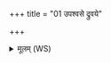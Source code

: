 +++
title = "01 उपश्वसे द्रुवये"

+++
<details><summary>मूलम् (WS)</summary>

उपश्वसे द्रुवये सीदता यूयं वि विच्यध्वं यज्ञियासस्तुषैः।  
श्रिया समानानति सर्वान् त्स्यामाधस्पदं द्विषतस्पादयेम ॥ १ ॥
</details>